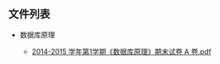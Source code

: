 

## 文件列表

- 数据库原理

    - [2014-2015 学年第1学期《数据库原理》期末试卷 A 卷.pdf](https://github.com/bjut-swift/BJUT-Helper/raw/master/%E6%95%B0%E6%8D%AE%E5%BA%93%E5%8E%9F%E7%90%86/2014-2015%20%E5%AD%A6%E5%B9%B4%E7%AC%AC1%E5%AD%A6%E6%9C%9F%E3%80%8A%E6%95%B0%E6%8D%AE%E5%BA%93%E5%8E%9F%E7%90%86%E3%80%8B%E6%9C%9F%E6%9C%AB%E8%AF%95%E5%8D%B7%20A%20%E5%8D%B7.pdf)


